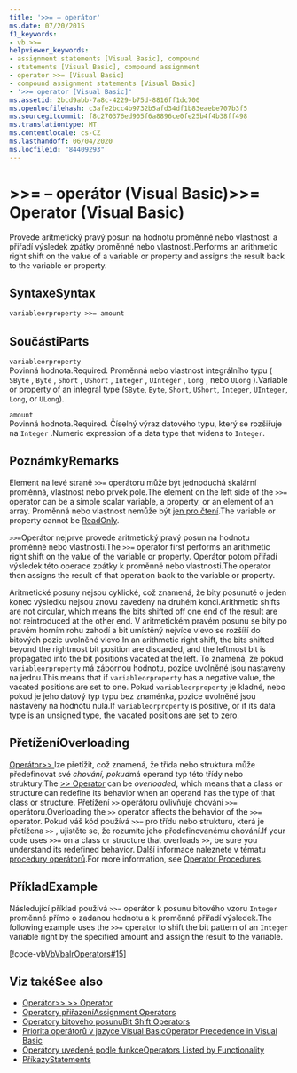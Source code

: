 ```yaml
---
title: '>>= – operátor'
ms.date: 07/20/2015
f1_keywords:
- vb.>>=
helpviewer_keywords:
- assignment statements [Visual Basic], compound
- statements [Visual Basic], compound assignment
- operator >>= [Visual Basic]
- compound assignment statements [Visual Basic]
- '>>= operator [Visual Basic]'
ms.assetid: 2bcd9abb-7a8c-4229-b75d-8816ff1dc700
ms.openlocfilehash: c3afe2bcc4b9732b5afd34df1b83eaebe707b3f5
ms.sourcegitcommit: f8c270376ed905f6a8896ce0fe25b4f4b38ff498
ms.translationtype: MT
ms.contentlocale: cs-CZ
ms.lasthandoff: 06/04/2020
ms.locfileid: "84409293"
---
```

# <a name="-operator-visual-basic"></a><span data-ttu-id="30291-102">>>= – operátor (Visual Basic)</span><span class="sxs-lookup"><span data-stu-id="30291-102">>>= Operator (Visual Basic)</span></span>
<span data-ttu-id="30291-103">Provede aritmetický pravý posun na hodnotu proměnné nebo vlastnosti a přiřadí výsledek zpátky proměnné nebo vlastnosti.</span><span class="sxs-lookup"><span data-stu-id="30291-103">Performs an arithmetic right shift on the value of a variable or property and assigns the result back to the variable or property.</span></span>  
  
## <a name="syntax"></a><span data-ttu-id="30291-104">Syntaxe</span><span class="sxs-lookup"><span data-stu-id="30291-104">Syntax</span></span>  
  
```vb  
variableorproperty >>= amount  
```  
  
## <a name="parts"></a><span data-ttu-id="30291-105">Součásti</span><span class="sxs-lookup"><span data-stu-id="30291-105">Parts</span></span>  
 `variableorproperty`  
 <span data-ttu-id="30291-106">Povinná hodnota.</span><span class="sxs-lookup"><span data-stu-id="30291-106">Required.</span></span> <span data-ttu-id="30291-107">Proměnná nebo vlastnost integrálního typu ( `SByte` , `Byte` , `Short` , `UShort` , `Integer` , `UInteger` , `Long` , nebo `ULong` ).</span><span class="sxs-lookup"><span data-stu-id="30291-107">Variable or property of an integral type (`SByte`, `Byte`, `Short`, `UShort`, `Integer`, `UInteger`, `Long`, or `ULong`).</span></span>  
  
 `amount`  
 <span data-ttu-id="30291-108">Povinná hodnota.</span><span class="sxs-lookup"><span data-stu-id="30291-108">Required.</span></span> <span data-ttu-id="30291-109">Číselný výraz datového typu, který se rozšiřuje na `Integer` .</span><span class="sxs-lookup"><span data-stu-id="30291-109">Numeric expression of a data type that widens to `Integer`.</span></span>  
  
## <a name="remarks"></a><span data-ttu-id="30291-110">Poznámky</span><span class="sxs-lookup"><span data-stu-id="30291-110">Remarks</span></span>  
 <span data-ttu-id="30291-111">Element na levé straně `>>=` operátoru může být jednoduchá skalární proměnná, vlastnost nebo prvek pole.</span><span class="sxs-lookup"><span data-stu-id="30291-111">The element on the left side of the `>>=` operator can be a simple scalar variable, a property, or an element of an array.</span></span> <span data-ttu-id="30291-112">Proměnná nebo vlastnost nemůže být [jen pro čtení](../modifiers/readonly.md).</span><span class="sxs-lookup"><span data-stu-id="30291-112">The variable or property cannot be [ReadOnly](../modifiers/readonly.md).</span></span>  
  
 <span data-ttu-id="30291-113">`>>=`Operátor nejprve provede aritmetický pravý posun na hodnotu proměnné nebo vlastnosti.</span><span class="sxs-lookup"><span data-stu-id="30291-113">The `>>=` operator first performs an arithmetic right shift on the value of the variable or property.</span></span> <span data-ttu-id="30291-114">Operátor potom přiřadí výsledek této operace zpátky k proměnné nebo vlastnosti.</span><span class="sxs-lookup"><span data-stu-id="30291-114">The operator then assigns the result of that operation back to the variable or property.</span></span>  
  
 <span data-ttu-id="30291-115">Aritmetické posuny nejsou cyklické, což znamená, že bity posunuté o jeden konec výsledku nejsou znovu zavedeny na druhém konci.</span><span class="sxs-lookup"><span data-stu-id="30291-115">Arithmetic shifts are not circular, which means the bits shifted off one end of the result are not reintroduced at the other end.</span></span> <span data-ttu-id="30291-116">V aritmetickém pravém posunu se bity po pravém horním rohu zahodí a bit umístěný nejvíce vlevo se rozšíří do bitových pozic uvolněné vlevo.</span><span class="sxs-lookup"><span data-stu-id="30291-116">In an arithmetic right shift, the bits shifted beyond the rightmost bit position are discarded, and the leftmost bit is propagated into the bit positions vacated at the left.</span></span> <span data-ttu-id="30291-117">To znamená, že pokud `variableorproperty` má zápornou hodnotu, pozice uvolněné jsou nastaveny na jednu.</span><span class="sxs-lookup"><span data-stu-id="30291-117">This means that if `variableorproperty` has a negative value, the vacated positions are set to one.</span></span> <span data-ttu-id="30291-118">Pokud `variableorproperty` je kladné, nebo pokud je jeho datový typ typu bez znaménka, pozice uvolněné jsou nastaveny na hodnotu nula.</span><span class="sxs-lookup"><span data-stu-id="30291-118">If `variableorproperty` is positive, or if its data type is an unsigned type, the vacated positions are set to zero.</span></span>  
  
## <a name="overloading"></a><span data-ttu-id="30291-119">Přetížení</span><span class="sxs-lookup"><span data-stu-id="30291-119">Overloading</span></span>  
 <span data-ttu-id="30291-120">[Operátor>> ](right-shift-operator.md) lze přetížit, což znamená, že třída nebo struktura může předefinovat své *chování, pokud*má operand typ této třídy nebo struktury.</span><span class="sxs-lookup"><span data-stu-id="30291-120">The [>> Operator](right-shift-operator.md) can be *overloaded*, which means that a class or structure can redefine its behavior when an operand has the type of that class or structure.</span></span> <span data-ttu-id="30291-121">Přetížení `>>` operátoru ovlivňuje chování `>>=` operátoru.</span><span class="sxs-lookup"><span data-stu-id="30291-121">Overloading the `>>` operator affects the behavior of the `>>=` operator.</span></span> <span data-ttu-id="30291-122">Pokud váš kód používá `>>=` pro třídu nebo strukturu, která je přetížena `>>` , ujistěte se, že rozumíte jeho předefinovanému chování.</span><span class="sxs-lookup"><span data-stu-id="30291-122">If your code uses `>>=` on a class or structure that overloads `>>`, be sure you understand its redefined behavior.</span></span> <span data-ttu-id="30291-123">Další informace naleznete v tématu [procedury operátorů](../../programming-guide/language-features/procedures/operator-procedures.md).</span><span class="sxs-lookup"><span data-stu-id="30291-123">For more information, see [Operator Procedures](../../programming-guide/language-features/procedures/operator-procedures.md).</span></span>  
  
## <a name="example"></a><span data-ttu-id="30291-124">Příklad</span><span class="sxs-lookup"><span data-stu-id="30291-124">Example</span></span>  
 <span data-ttu-id="30291-125">Následující příklad používá `>>=` operátor k posunu bitového vzoru `Integer` proměnné přímo o zadanou hodnotu a k proměnné přiřadí výsledek.</span><span class="sxs-lookup"><span data-stu-id="30291-125">The following example uses the `>>=` operator to shift the bit pattern of an `Integer` variable right by the specified amount and assign the result to the variable.</span></span>  
  
 [!code-vb[VbVbalrOperators#15](~/samples/snippets/visualbasic/VS_Snippets_VBCSharp/VbVbalrOperators/VB/Class1.vb#15)]  
  
## <a name="see-also"></a><span data-ttu-id="30291-126">Viz také</span><span class="sxs-lookup"><span data-stu-id="30291-126">See also</span></span>

- [<span data-ttu-id="30291-127">Operátor>> </span><span class="sxs-lookup"><span data-stu-id="30291-127">>> Operator</span></span>](right-shift-operator.md)
- [<span data-ttu-id="30291-128">Operátory přiřazení</span><span class="sxs-lookup"><span data-stu-id="30291-128">Assignment Operators</span></span>](assignment-operators.md)
- [<span data-ttu-id="30291-129">Operátory bitového posunu</span><span class="sxs-lookup"><span data-stu-id="30291-129">Bit Shift Operators</span></span>](bit-shift-operators.md)
- [<span data-ttu-id="30291-130">Priorita operátorů v jazyce Visual Basic</span><span class="sxs-lookup"><span data-stu-id="30291-130">Operator Precedence in Visual Basic</span></span>](operator-precedence.md)
- [<span data-ttu-id="30291-131">Operátory uvedené podle funkce</span><span class="sxs-lookup"><span data-stu-id="30291-131">Operators Listed by Functionality</span></span>](operators-listed-by-functionality.md)
- [<span data-ttu-id="30291-132">Příkazy</span><span class="sxs-lookup"><span data-stu-id="30291-132">Statements</span></span>](../../programming-guide/language-features/statements.md)
